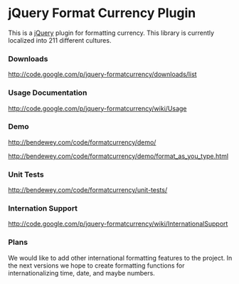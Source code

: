 # jQuery Format Currency Plugin #

This is a [jQuery](http://www.jquery.com) plugin for formatting currency.  This library is currently localized into 211 different cultures.

### Downloads ###
http://code.google.com/p/jquery-formatcurrency/downloads/list

### Usage Documentation ###
http://code.google.com/p/jquery-formatcurrency/wiki/Usage

### Demo ###
http://bendewey.com/code/formatcurrency/demo/

http://bendewey.com/code/formatcurrency/demo/format_as_you_type.html

### Unit Tests ###
http://bendewey.com/code/formatcurrency/unit-tests/

### Internation Support ###
http://code.google.com/p/jquery-formatcurrency/wiki/InternationalSupport

### Plans ###
We would like to add other international formatting features to the project.  In the next versions we hope to create formatting functions for internationalizing time, date, and maybe numbers.